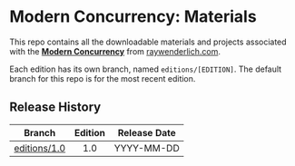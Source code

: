 # Modern Concurrency: Materials

This repo contains all the downloadable materials and projects associated with the **[Modern Concurrency](https://www.raywenderlich.com/books)** from [raywenderlich.com](https://www.raywenderlich.com).

Each edition has its own branch, named `editions/[EDITION]`. The default branch for this repo is for the most recent edition.

## Release History

| Branch                                                                            | Edition | Release Date |
| --------------------------------------------------------------------------------- |:-------:|:------------:|
| [editions/1.0](https://github.com/raywenderlich/mcon-materials/tree/editions/1.0) | 1.0     | YYYY-MM-DD   |

